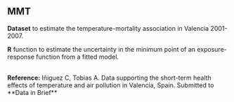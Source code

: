 ## MMT
**Dataset** to estimate the temperature-mortality association in Valencia 2001-2007.

**R** function to estimate the uncertainty in the minimum point of an exposure-response function from a fitted model.

<br>
<b>Reference:</b> Iñiguez C, Tobias A. Data supporting the short-term health effects of temperature and air pollution in Valencia, Spain. Submitted to **Data in Brief**
